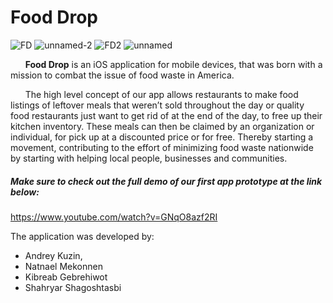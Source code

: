 # Food Drop #

![FD](https://user-images.githubusercontent.com/44186349/136638483-bd0cd019-f3f5-41cb-9849-6ecceb0d825a.png)
![unnamed-2](https://user-images.githubusercontent.com/44186349/136849709-da2a790d-22e8-46ae-b483-291bcd827e35.png)
![FD2](https://user-images.githubusercontent.com/44186349/136638521-7fced6c9-4468-487c-a5d2-9672d16d80cf.png)
![unnamed](https://user-images.githubusercontent.com/44186349/136849722-5b92d56f-0051-4904-bc2e-a803950214f6.png)




&nbsp;&nbsp;&nbsp;&nbsp;&nbsp;&nbsp;**Food Drop** is an iOS application for mobile devices, that was born with a mission to combat the issue 
of food waste in America.

&nbsp;&nbsp;&nbsp;&nbsp;&nbsp;&nbsp;The high level concept of our app allows restaurants to make food listings of leftover meals 
that weren’t sold throughout the day or quality food restaurants just want to get rid of at the end of
the day, to free up their kitchen inventory. These meals can then be claimed by an organization or individual,
for pick up at a discounted price or for free. Thereby starting a movement, contributing to the effort of
minimizing food waste nationwide by starting with helping local people, businesses and communities. 

##### Make sure to check out the full demo of our first app prototype at the link below: #####

https://www.youtube.com/watch?v=GNqO8azf2RI

The application was developed by:
- Andrey Kuzin,
- Natnael Mekonnen
- Kibreab Gebrehiwot
- Shahryar Shagoshtasbi

